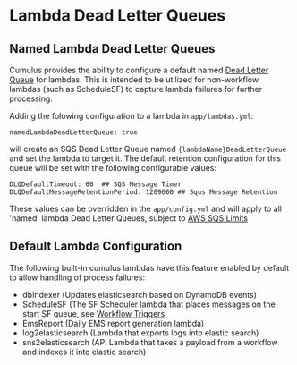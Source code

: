 # Lambda Dead Letter Queues

## Named Lambda Dead Letter Queues
Cumulus provides the ability to configure a default named [Dead Letter Queue](https://docs.aws.amazon.com/AWSSimpleQueueService/latest/SQSDeveloperGuide/sqs-dead-letter-queues.html) for lambdas.   This is intended to be utilized for non-workflow lambdas (such as ScheduleSF) to capture lambda failures for further processing.

Adding the folowing configuration to a lambda in `app/lambdas.yml`:

```
namedLambdaDeadLetterQueue: true
```

will create an SQS Dead Letter Queue named `{lambdaName}DeadLetterQueue` and set the lambda to target it.   The default retention configuration for this queue will be set with the following configurable values:

```
DLQDefaultTimeout: 60  ## SQS Message Timer
DLQDefaultMessageRetentionPeriod: 1209600 ## Squs Message Retention
```

These values can be overridden in the `app/config.yml` and will apply to all 'named' lambda Dead Letter Queues, subject to [AWS SQS Limits](https://docs.aws.amazon.com/AWSSimpleQueueService/latest/SQSDeveloperGuide/sqs-limits.html)

## Default Lambda Configuration

The following built-in cumulus lambdas have this feature enabled by default to allow handling of process failures:

* dbIndexer (Updates elasticsearch based on DynamoDB events)
* ScheduleSF (The SF Scheduler lambda that places messages on the start SF queue, see [Workflow Triggers](../workflows/workflow-triggers.md)
* EmsReport (Daily EMS report generation lambda)
* log2elasticsearch (Lambda that exports logs into elastic search)
* sns2elasticsearch (API Lambda that takes a payload from a workflow and indexes it into elastic search)
